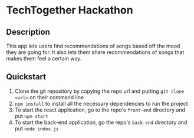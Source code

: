 # TechTogether Hackathon

## Description
This app lets users find recommendations of songs based off the mood they 
are going for. It also lets them share recommendations of songs that makes
them feel a certain way. 

## Quickstart 
 1. Clone the git repository by copying the repo url and putting 
 `git clone <url>` on their command line
 2. `npm install` to install all the necessary dependencies to run the project
 3. To start the react application, go to the repo's `front-end` directory and put `npm start`
 4. To start the back-end application, go the repo's `back-end` directory and put `node index.js`

